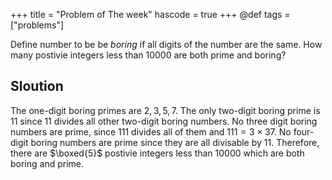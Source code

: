 +++
title = "Problem of The week"
hascode = true
+++
@def tags = ["problems"]

Define number to be be $boring$ if all digits of the number are the same. How many postivie integers 
less than $10000$ are both prime and boring?


## Sloution 

The one-digit boring primes are $2, 3, 5, 7$. The only 
two-digit boring prime is $11$ since $11$ divides 
all other two-digit boring numbers. 
No three digit boring numbers are prime, since $111$
divides all of them and $111 = 3 \times 37$.
No four-digit boring numbers are prime since they are 
all divisable by $11$. Therefore, there are 
$\boxed{5}$ postivie integers less than $10000$ which 
are both boring and prime.
